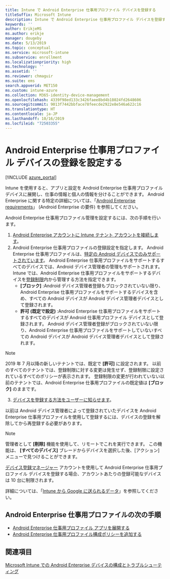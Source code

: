 ```yaml
---
title: Intune で Android Enterprise 仕事用プロファイル デバイスを登録する
titleSuffix: Microsoft Intune
description: Intune で Android Enterprise 仕事用プロファイル デバイスを登録する方法について説明します。
keywords: ''
author: ErikjeMS
ms.author: erikje
manager: dougeby
ms.date: 5/13/2019
ms.topic: conceptual
ms.service: microsoft-intune
ms.subservice: enrollment
ms.localizationpriority: high
ms.technology: ''
ms.assetid: ''
ms.reviewer: chmaguir
ms.suite: ems
search.appverid: MET150
ms.custom: intune-azure
ms.collection: M365-identity-device-management
ms.openlocfilehash: 4339f98ed133c3426faee8bd4b18024fd2648606
ms.sourcegitcommit: 9013f7442bbface78feecde2922e8e546a622c16
ms.translationtype: HT
ms.contentlocale: ja-JP
ms.lasthandoff: 10/16/2019
ms.locfileid: "72503355"
---
```

# <a name="set-up-enrollment-of-android-enterprise-work-profile-devices"></a>Android Enterprise 仕事用プロファイル デバイスの登録を設定する

[!INCLUDE [azure_portal](../includes/azure_portal.md)]

Intune を使用すると、アプリと設定を Android Enterprise 仕事用プロファイル デバイスに展開し、仕事の情報と個人の情報を分けることができます。 Android Enterprise に関する特定の詳細については、「[Android Enterprise requirements](https://support.google.com/work/android/answer/6174145?hl=en&ref_topic=6151012)」 (Android Enterprise の要件) を参照してください。

Android Enterprise 仕事用プロファイル管理を設定するには、次の手順を行います。

1. [Android Enterprise アカウントに Intune テナント アカウントを接続します](connect-intune-android-enterprise.md)。
2. Android Enterprise 仕事用プロファイルの登録設定を指定します。 Android Enterprise 仕事用プロファイルは、[特定の Android デバイスでのみサポートされています](https://support.google.com/work/android/answer/6174145?hl=en&ref_topic=6151012%20style=%22target=new_window%22)。 Android Enterprise 仕事用プロファイルをサポートするすべてのデバイスでは、Android デバイス管理者の管理もサポートされます。 Intune では、Android Enterprise 仕事用プロファイルをサポートするデバイスを[登録制限](enrollment-restrictions-set.md)内から管理する方法を指定できます。
    - **[ブロック]** :Android デバイス管理者登録もブロックされていない限り、Android Enterprise 仕事用プロファイルをサポートするデバイスを含め、すべての Android デバイスが Android デバイス管理者デバイスとして登録されます。 
    - **許可 (既定で設定)** :Android Enterprise 仕事用プロファイルをサポートするすべてのデバイスが Android 仕事用プロファイル デバイスとして登録されます。 Android デバイス管理者登録がブロックされていない限り、Android Enterprise 仕事用プロファイルをサポートしていないすべての Android デバイスが Android デバイス管理者デバイスとして登録されます。 
> [!NOTE]
> 2019 年 7 月以降の新しいテナントでは、既定で **[許可]** に設定されます。 以前のすべてのテナントでは、登録制限に対する変更は発生せず、登録制限に設定されているすべてのポリシーが表示されます。 登録制限の変更が行われていない以前のテナントでは、Android Enterprise 仕事用プロファイルの既定値は **[ブロック]** のままです。

3. [デバイスを登録する方法をユーザーに知らせます](/intune-user-help/create-a-work-profile-and-enroll-your-device-in-intune-android)。  

以前は Android デバイス管理者によって登録されていたデバイスを Android Enterprise 仕事用プロファイルを使用して登録するには、デバイスの登録を解除してから再登録する必要があります。
> [!NOTE]
> 管理者として **[削除]** 機能を使用して、リモートでこれを実行できます。 この機能は、 **[すべてのデバイス]** ブレードからデバイスを選択した後、[アクション] メニューで見つけることができます。

[デバイス登録マネージャー](device-enrollment-manager-enroll.md) アカウントを使用して Android Enterprise 仕事用プロファイル デバイスを登録する場合、アカウントあたりの登録可能なデバイスは 10 台に制限されます。

詳細については、「[Intune から Google に送られるデータ](../protect/data-intune-sends-to-google.md)」を参照してください。

## <a name="next-steps-for-android-enterprise-work-profiles"></a>Android Enterprise 仕事用プロファイルの次の手順
- [Android Enterprise 仕事用プロファイル アプリを展開する](../apps/apps-add-android-for-work.md)
- [Android Enterprise 仕事用プロファイル構成ポリシーを追加する](../configuration/device-profiles.md)

## <a name="see-also"></a>関連項目

[Microsoft Intune での Android Enterprise デバイスの構成とトラブルシューティング](https://support.microsoft.com/help/4476974)
